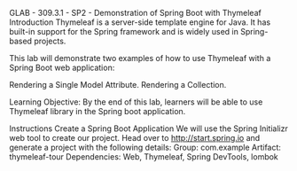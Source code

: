 GLAB - 309.3.1 - SP2 - Demonstration of Spring Boot with Thymeleaf
Introduction
Thymeleaf is a server-side template engine for Java. It has built-in support for the Spring framework and is widely used in Spring-based projects.

This lab will demonstrate two examples of how to use Thymeleaf with a Spring Boot web application:

Rendering a Single Model Attribute.
Rendering a Collection.

Learning Objective: 
By the end of this lab, learners will be able to use Thymeleaf library in the Spring boot application.

Instructions
Create a Spring Boot Application
We will use the Spring Initializr web tool to create our project. Head over to http://start.spring.io and generate a project with the following details:
Group: com.example
Artifact: thymeleaf-tour
Dependencies: Web, Thymeleaf, Spring DevTools, lombok
